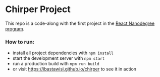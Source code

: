 # Chirper Project
This repo is a code-along with the first project in the [React Nanodegree program](https://www.udacity.com/course/react-nanodegree--nd019).

### How to run:
* install all project dependencies with `npm install`
* start the development server with `npm start`
* run a production build with `npm run build`
* or visit https://ibastawisi.github.io/chirper to see it in action